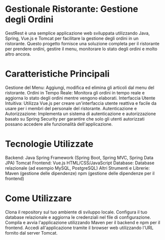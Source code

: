 # Gestionale Ristorante: Gestione degli Ordini
GestRest è una semplice applicazione web sviluppata utilizzando Java, Spring, Vue.js e Tomcat per facilitare la gestione degli ordini in un ristorante. Questo progetto fornisce una soluzione completa per il ristorante per prendere ordini, gestire il menu, monitorare lo stato degli ordini e molto altro ancora.

# Caratteristiche Principali
Gestione del Menu: Aggiungi, modifica ed elimina gli articoli dal menu del ristorante.
Ordini in Tempo Reale: Monitora gli ordini in tempo reale e aggiorna lo stato degli ordini mentre vengono elaborati.
Interfaccia Utente Intuitiva: Utilizza Vue.js per creare un'interfaccia utente reattiva e facile da usare per i membri del personale del ristorante.
Autenticazione e Autorizzazione: Implementa un sistema di autenticazione e autorizzazione basato su Spring Security per garantire che solo gli utenti autorizzati possano accedere alle funzionalità dell'applicazione.

# Tecnologie Utilizzate
Backend:
Java
Spring Framework (Spring Boot, Spring MVC, Spring Data JPA)
Tomcat
Frontend:
Vue.js
HTML/CSS/JavaScript
Database:
Database relazionale (ad esempio MySQL, PostgreSQL)
Altri Strumenti e Librerie:
Maven (gestione delle dipendenze)
npm (gestione delle dipendenze per il frontend)

# Come Utilizzare
Clona il repository sul tuo ambiente di sviluppo locale.
Configura il tuo database relazionale e aggiorna le credenziali nel file di configurazione.
Compila e avvia l'applicazione utilizzando Maven per il backend e npm per il frontend.
Accedi all'applicazione tramite il browser web utilizzando l'URL fornito dal server Tomcat.
